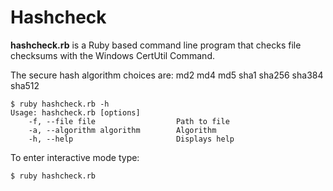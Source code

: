 # Hashcheck

**hashcheck.rb** is a Ruby based command line program that
checks file checksums with the Windows CertUtil Command.

The secure hash algorithm choices are: md2 md4 md5 sha1 sha256 sha384 sha512

```
$ ruby hashcheck.rb -h
Usage: hashcheck.rb [options]
    -f, --file file                  Path to file
    -a, --algorithm algorithm        Algorithm
    -h, --help                       Displays help
```
To enter interactive mode type:
```
$ ruby hashcheck.rb
```
